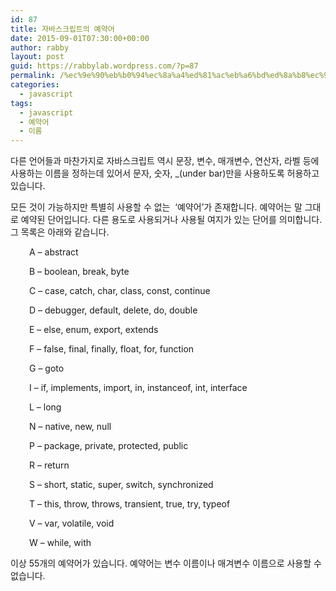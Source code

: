 ```yaml
---
id: 87
title: 자바스크립트의 예약어
date: 2015-09-01T07:30:00+00:00
author: rabby
layout: post
guid: https://rabbylab.wordpress.com/?p=87
permalink: /%ec%9e%90%eb%b0%94%ec%8a%a4%ed%81%ac%eb%a6%bd%ed%8a%b8%ec%9d%98-%ec%98%88%ec%95%bd%ec%96%b4/
categories:
  - javascript
tags:
  - javascript
  - 예약어
  - 이름
---
```

다른 언어들과 마찬가지로 자바스크립트 역시 문장, 변수, 매개변수, 연산자, 라벨 등에 사용하는 이름을 정하는데 있어서 문자, 숫자, _(under bar)만을 사용하도록 허용하고 있습니다.

모든 것이 가능하지만 특별히 사용할 수 없는  &#8216;예약어&#8217;가 존재합니다. 예약어는 말 그대로 예약된 단어입니다. 다른 용도로 사용되거나 사용될 여지가 있는 단어를 의미합니다. 그 목록은 아래와 같습니다.

<p style="padding-left:30px;">
  A &#8211; abstract
</p>

<p style="padding-left:30px;">
  B &#8211; boolean, break, byte
</p>

<p style="padding-left:30px;">
  C &#8211; case, catch, char, class, const, continue
</p>

<p style="padding-left:30px;">
  D &#8211; debugger, default, delete, do, double
</p>

<p style="padding-left:30px;">
  E &#8211; else, enum, export, extends
</p>

<p style="padding-left:30px;">
  F &#8211; false, final, finally, float, for, function
</p>

<p style="padding-left:30px;">
  G &#8211; goto
</p>

<p style="padding-left:30px;">
  I &#8211; if, implements, import, in, instanceof, int, interface
</p>

<p style="padding-left:30px;">
  L &#8211; long
</p>

<p style="padding-left:30px;">
  N &#8211; native, new, null
</p>

<p style="padding-left:30px;">
  P &#8211; package, private, protected, public
</p>

<p style="padding-left:30px;">
  R &#8211; return
</p>

<p style="padding-left:30px;">
  S &#8211; short, static, super, switch, synchronized
</p>

<p style="padding-left:30px;">
  T &#8211; this, throw, throws, transient, true, try, typeof
</p>

<p style="padding-left:30px;">
  V &#8211; var, volatile, void
</p>

<p style="padding-left:30px;">
  W &#8211; while, with
</p>

이상 55개의 예약어가 있습니다. 예약어는 변수 이름이나 매겨변수 이름으로 사용할 수 없습니다.